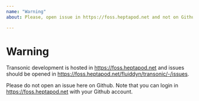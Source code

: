 ```yaml
---
name: "Warning"
about: Please, open issue in https://foss.heptapod.net and not on Github.

---
```


# Warning

Transonic development is hosted in https://foss.heptapod.net and issues should
be opened in https://foss.heptapod.net/fluiddyn/transonic/-/issues.

Please do not open an issue here on Github. Note that you can login in
https://foss.heptapod.net with your Github account.

